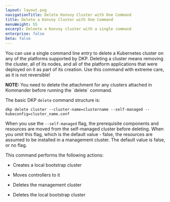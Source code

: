 ```yaml
---
layout: layout.pug
navigationTitle: Delete Konvoy Cluster with One Command
title: Delete a Konvoy Cluster with One Command
menuWeight: 55
excerpt: Deleete a Konvoy cluster with a single command
enterprise: false
beta: false
---
```


You can use a single command line entry to delete a Kubernetes cluster on any of the platforms supported by DKP. Deleting a cluster means removing the cluster, all of its nodes, and all of the platform applications that were deployed on it as part of its creation. Use this command with extreme care, as it is not reversible!

<p class="message--note"><strong>NOTE: </strong>You need to delete the attachment for any clusters attached in Kommander before running the `delete` command.</p>

The basic DKP `delete` command structure is:

```shell
dkp delete cluster --cluster-name=clustername --self-managed --kubeconfig=cluster_name.conf
```

When you use the `--self-managed` flag, the prerequisite components and resources are moved from the self-managed cluster before deleting. When you omit this flag, which is the default value - false, the resources are assumed to be installed in a management cluster. The default value is false, or no flag.

This command performs the following actions:

-   Creates a local bootstrap cluster

-   Moves controllers to it

-   Deletes the management cluster

-   Deletes the local bootstrap cluster
